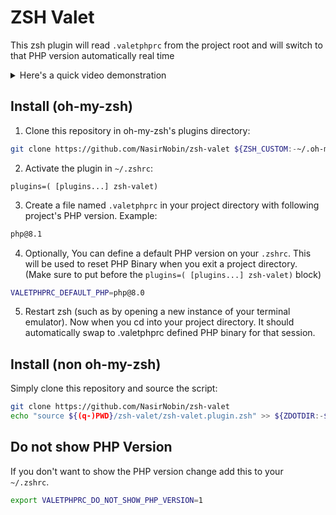 # ZSH Valet
This zsh plugin will read `.valetphprc` from the project root and will switch to that PHP version automatically real time

<details>
<summary>Here's a quick video demonstration </summary>

https://user-images.githubusercontent.com/13833460/158659897-f6376d8d-8dfa-4e2d-a82a-82bb0aafb009.mp4
</details>

## Install (oh-my-zsh)
1. Clone this repository in oh-my-zsh's plugins directory:
```bash
git clone https://github.com/NasirNobin/zsh-valet ${ZSH_CUSTOM:-~/.oh-my-zsh/custom}/plugins/zsh-valet
```
2. Activate the plugin in `~/.zshrc`:
```
plugins=( [plugins...] zsh-valet)
```
3. Create a file named `.valetphprc` in your project directory with following project's PHP version. Example:  
```bash
php@8.1
```
4. Optionally, You can define a default PHP version on your `.zshrc`. This will be used to reset PHP Binary when you exit a project directory. (Make sure to put before the `plugins=( [plugins...] zsh-valet)` block)
```bash
VALETPHPRC_DEFAULT_PHP=php@8.0
```
5. Restart zsh (such as by opening a new instance of your terminal emulator). Now when you cd into your project directory. It should automatically swap to .valetphprc defined PHP binary for that session. 

## Install (non oh-my-zsh)
Simply clone this repository and source the script:

```bash
git clone https://github.com/NasirNobin/zsh-valet
echo "source ${(q-)PWD}/zsh-valet/zsh-valet.plugin.zsh" >> ${ZDOTDIR:-$HOME}/.zshrc
```

## Do not show PHP Version
If you don't want to show the PHP version change add this to your ` ~/.zshrc`. 
```bash
export VALETPHPRC_DO_NOT_SHOW_PHP_VERSION=1
```
